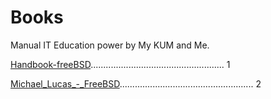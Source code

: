 # Books
Manual IT Education power by My KUM and Me.


<a href="https://github.com/Malina044/Books/blob/main/freeBSD/handbook_ru.pdf">Handbook-freeBSD</a>..................................................... 1

<a href="https://github.com/Malina044/Books/blob/main/freeBSD/Michael_Lucas_-_FreeBSD.pdf">Michael_Lucas_-_FreeBSD</a>..................................................... 2



